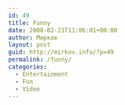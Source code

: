 ```yaml
---
id: 49
title: Funny
date: 2008-02-21T11:06:01+00:00
author: Мирков
layout: post
guid: http://mirkov.info/?p=49
permalink: /funny/
categories:
  - Entertainment
  - Fun
  - Video
---
```

